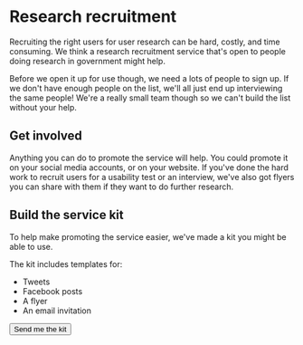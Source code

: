 # Research recruitment

Recruiting the right users for user research can be hard, costly, and time consuming. We think a research recruitment service that's open to people doing research in government might help. 

Before we open it up for use though, we need a lots of people to sign up. If we don't have enough people on the list, we'll all just end up interviewing the same people! We're a really small team though so we can't build the list without your help.

## Get involved

Anything you can do to promote the service will help. You could promote it on your social media accounts, or on your website. If you've done the hard work to recruit users for a usability test or an interview, we've also got flyers you can share with them if they want to do further research.

## Build the service kit

To help make promoting the service easier, we've made a kit you might be able to use.  

The kit includes templates for:

- Tweets
- Facebook posts
- A flyer
- An email invitation


<p>
<a href="mailto:digital@finance.nsw.gov.au?subject=Please send me the research recruitment kit">
<button class="au-btn">Send me the kit</button>
</a>	
</p>
